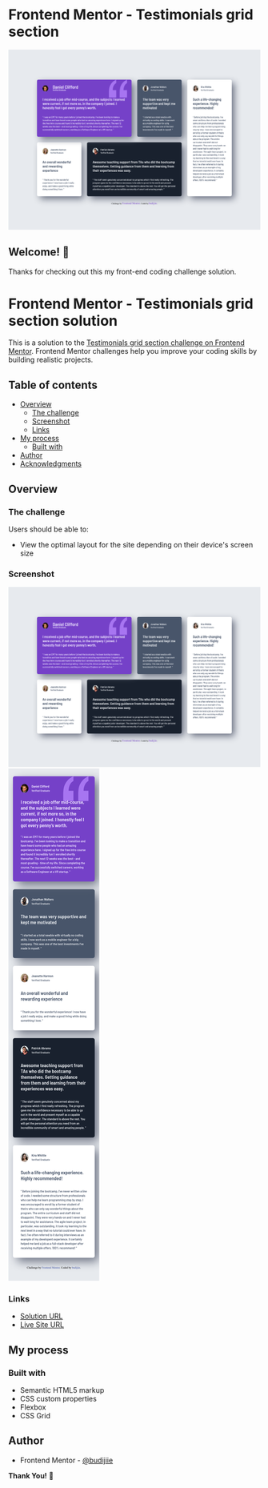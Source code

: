 # Frontend Mentor - Testimonials grid section

![My design solution](./design/dekstop-screenshot.png)

## Welcome! 👋

Thanks for checking out this my front-end coding challenge solution.
# Frontend Mentor - Testimonials grid section solution

This is a solution to the [Testimonials grid section challenge on Frontend Mentor](https://www.frontendmentor.io/challenges/testimonials-grid-section-Nnw6J7Un7). Frontend Mentor challenges help you improve your coding skills by building realistic projects. 

## Table of contents

- [Overview](#overview)
  - [The challenge](#the-challenge)
  - [Screenshot](#screenshot)
  - [Links](#links)
- [My process](#my-process)
  - [Built with](#built-with)
- [Author](#author)
- [Acknowledgments](#acknowledgments)


## Overview

### The challenge

Users should be able to:

- View the optimal layout for the site depending on their device's screen size

### Screenshot

![Dekstop view](./design/dekstop-screenshot.png)
![Mobile view](./design/mobile-screenshot.png)

### Links

- [Solution URL](https://www.frontendmentor.io/solutions/testimonials-grid-section-u0j1sxqL-3)
- [Live Site URL](https://budijiie.github.io/Testimonials-grid-section/)

## My process

### Built with

- Semantic HTML5 markup
- CSS custom properties
- Flexbox
- CSS Grid

## Author

- Frontend Mentor - [@budijiie](https://www.frontendmentor.io/profile/budijiie)


**Thank You!** 🚀
